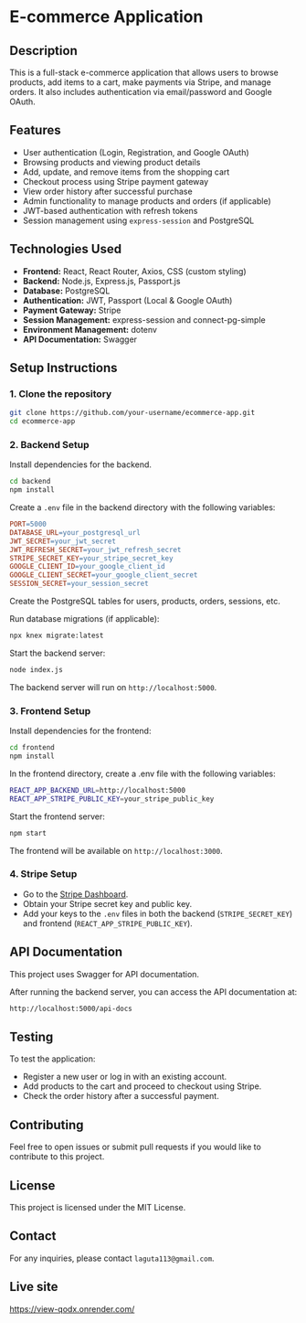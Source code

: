 # E-commerce Application

## Description
This is a full-stack e-commerce application that allows users to browse products, add items to a cart, make payments via Stripe, and manage orders. It also includes authentication via email/password and Google OAuth.

## Features
- User authentication (Login, Registration, and Google OAuth)
- Browsing products and viewing product details
- Add, update, and remove items from the shopping cart
- Checkout process using Stripe payment gateway
- View order history after successful purchase
- Admin functionality to manage products and orders (if applicable)
- JWT-based authentication with refresh tokens
- Session management using `express-session` and PostgreSQL

## Technologies Used
- **Frontend:** React, React Router, Axios, CSS (custom styling)
- **Backend:** Node.js, Express.js, Passport.js
- **Database:** PostgreSQL
- **Authentication:** JWT, Passport (Local & Google OAuth)
- **Payment Gateway:** Stripe
- **Session Management:** express-session and connect-pg-simple
- **Environment Management:** dotenv
- **API Documentation:** Swagger

## Setup Instructions

### 1. Clone the repository
```bash
git clone https://github.com/your-username/ecommerce-app.git
cd ecommerce-app
```

### 2. Backend Setup
Install dependencies for the backend.

```bash
cd backend
npm install
```

Create a `.env` file in the backend directory with the following variables:

```makefile
PORT=5000
DATABASE_URL=your_postgresql_url
JWT_SECRET=your_jwt_secret
JWT_REFRESH_SECRET=your_jwt_refresh_secret
STRIPE_SECRET_KEY=your_stripe_secret_key
GOOGLE_CLIENT_ID=your_google_client_id
GOOGLE_CLIENT_SECRET=your_google_client_secret
SESSION_SECRET=your_session_secret
```

Create the PostgreSQL tables for users, products, orders, sessions, etc.

Run database migrations (if applicable):
```bash
npx knex migrate:latest
```

Start the backend server:
```bash
node index.js
```

The backend server will run on `http://localhost:5000`.

### 3. Frontend Setup

Install dependencies for the frontend:
```bash
cd frontend
npm install
```
In the frontend directory, create a .env file with the following variables:
```bash
REACT_APP_BACKEND_URL=http://localhost:5000
REACT_APP_STRIPE_PUBLIC_KEY=your_stripe_public_key
```

Start the frontend server:
```bash
npm start
```

The frontend will be available on `http://localhost:3000`.

### 4. Stripe Setup

- Go to the [Stripe Dashboard](https://dashboard.stripe.com/).
- Obtain your Stripe secret key and public key.
- Add your keys to the `.env` files in both the backend (`STRIPE_SECRET_KEY`) and frontend (`REACT_APP_STRIPE_PUBLIC_KEY`).

## API Documentation

This project uses Swagger for API documentation.

After running the backend server, you can access the API documentation at:

```bash
http://localhost:5000/api-docs
```

## Testing

To test the application:

- Register a new user or log in with an existing account.
- Add products to the cart and proceed to checkout using Stripe.
- Check the order history after a successful payment.

## Contributing

Feel free to open issues or submit pull requests if you would like to contribute to this project.

## License

This project is licensed under the MIT License.

## Contact

For any inquiries, please contact `laguta113@gmail.com`.

## Live site

https://view-qodx.onrender.com/